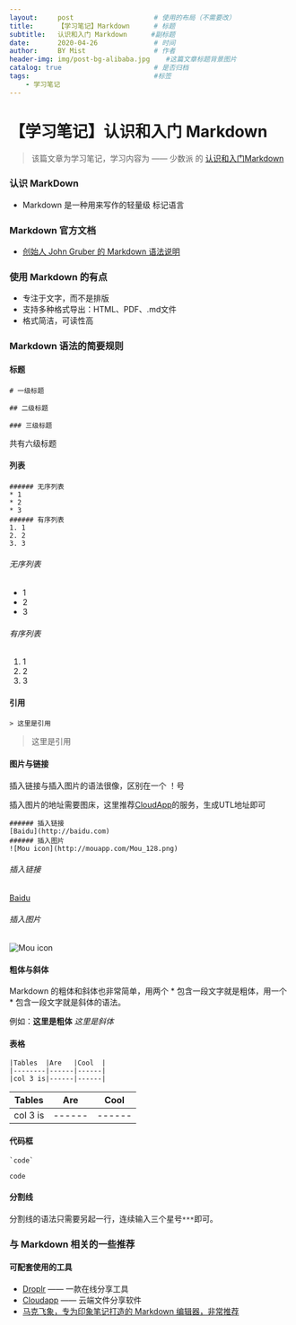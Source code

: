 ```yaml
---
layout:     post                    # 使用的布局（不需要改）
title:      【学习笔记】Markdown      # 标题 
subtitle:   认识和入门 Markdown      #副标题
date:       2020-04-26              # 时间
author:     BY Mist                 # 作者
header-img: img/post-bg-alibaba.jpg    #这篇文章标题背景图片
catalog: true                       # 是否归档
tags:                               #标签
    - 学习笔记
---
```

# 【学习笔记】认识和入门 Markdown

> 该篇文章为学习笔记，学习内容为 —— 少数派 的 [认识和入门Markdown](https://sspai.com/post/25137)



### 认识 MarkDown

* Markdown 是一种用来写作的轻量级 标记语言

### Markdown 官方文档

* [创始人 John Gruber 的 Markdown 语法说明](https://daringfireball.net/projects/markdown/syntax)

### 使用 Markdown 的有点

* 专注于文字，而不是排版
* 支持多种格式导出：HTML、PDF、.md文件
* 格式简洁，可读性高

### Markdown 语法的简要规则

#### 标题

```
# 一级标题
```

```
## 二级标题
```

```
### 三级标题
```

共有六级标题



#### 列表

```
###### 无序列表
* 1
* 2
* 3
###### 有序列表
1. 1
2. 2
3. 3
```

###### 无序列表
* 1
* 2
* 3
###### 有序列表

1. 1
2. 2
3. 3

#### 引用

```
> 这里是引用
```

> 这里是引用

#### 图片与链接

插入链接与插入图片的语法很像，区别在一个 ！号

插入图片的地址需要图床，这里推荐[CloudApp](https://www.getcloudapp.com/)的服务，生成UTL地址即可

```
###### 插入链接
[Baidu](http://baidu.com)
###### 插入图片
![Mou icon](http://mouapp.com/Mou_128.png)
```

###### 插入链接

[Baidu](http://baidu.com)
###### 插入图片

![Mou icon](http://mouapp.com/Mou_128.png)

#### 粗体与斜体

Markdown 的粗体和斜体也非常简单，用两个 * 包含一段文字就是粗体，用一个 * 包含一段文字就是斜体的语法。

例如：**这里是粗体** *这里是斜体*



#### 表格

```
|Tables  |Are   |Cool  |
|--------|------|------|
|col 3 is|------|------|
```



| Tables   | Are    | Cool   |
| -------- | ------ | ------ |
| col 3 is | ------ | ------ |



#### 代码框

```
`code`
```

`code`



#### 分割线

分割线的语法只需要另起一行，连续输入三个星号`***`即可。

### 与 Markdown 相关的一些推荐

#### 可配套使用的工具

* [Droplr](https://droplr.com/) —— 一款在线分享工具
* [Cloudapp](https://www.getcloudapp.com/) —— 云端文件分享软件
* [马克飞象，专为印象笔记打造的 Markdown 编辑器，非常推荐](https://maxiang.io/)



















